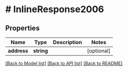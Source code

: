 # # InlineResponse2006

## Properties

Name | Type | Description | Notes
------------ | ------------- | ------------- | -------------
**address** | **string** |  | [optional] 

[[Back to Model list]](../../README.md#documentation-for-models) [[Back to API list]](../../README.md#documentation-for-api-endpoints) [[Back to README]](../../README.md)


